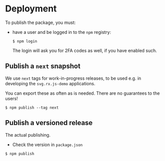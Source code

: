 # Deployment

To publish the package, you must:

- have a user and be logged in to the `npm` registry:

   ```
   $ npm login
   ```
   
   The login will ask you for 2FA codes as well, if you have enabled such.

## Publish a `next` snapshot

We use `next` tags for work-in-progress releases, to be used e.g. in developing the `svg.rx.js-demo` applications.

You can export these as often as is needed. There are no guarantees to the users!

```
$ npm publish --tag next
```


## Publish a versioned release

The actual publishing. 

- Check the version in `package.json`

```
$ npm publish
```

